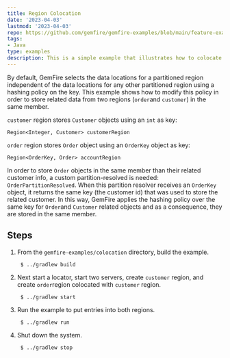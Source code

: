 ```yaml
---
title: Region Colocation
date: '2023-04-03'
lastmod: '2023-04-03'
repo: https://github.com/gemfire/gemfire-examples/blob/main/feature-examples/colocation
tags:
- Java
type: examples
description: This is a simple example that illustrates how to colocate the data of two VMware GemFire regions.
---
```


By default, GemFire selects the data locations for a partitioned region independent of the data locations for any other partitioned region using a hashing policy on the key. This example shows how to modify this policy in order to store related data from two regions (`order`and `customer`) in the same member.

`customer` region stores `Customer` objects using an `int` as key:

 ```
Region<Integer, Customer> customerRegion
```

`order` region stores `Order` object using an `OrderKey` object as key:

```
Region<OrderKey, Order> accountRegion
```
In order to store `Order` objects in the same member than their related customer info, a custom partition-resolved is needed: `OrderPartitionResolved`. When this partition resolver receives an `OrderKey` object, it returns the same key (the customer id) that was used to store the related customer. In this way, GemFire applies the hashing policy over the same key for `Order`and `Customer` related objects and as a consequence, they are stored in the same member.

## Steps

1. From the `gemfire-examples/colocation` directory, build the example.

        $ ../gradlew build

2. Next start a locator, start two servers, create `customer` region, and create `order`region colocated with `customer` region.

        $ ../gradlew start

3. Run the example to put entries into both regions.

        $ ../gradlew run

4. Shut down the system.

        $ ../gradlew stop
